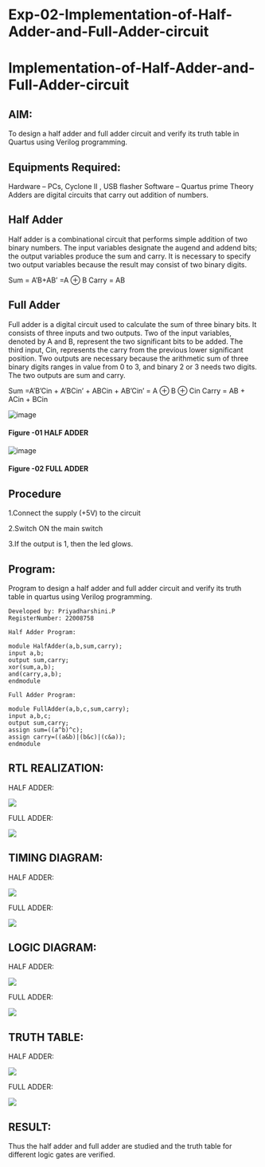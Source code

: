 # Exp-02-Implementation-of-Half-Adder-and-Full-Adder-circuit

# Implementation-of-Half-Adder-and-Full-Adder-circuit

## AIM:
To design a half adder and full adder circuit and verify its truth table in Quartus using Verilog programming.

## Equipments Required:
Hardware – PCs, Cyclone II , USB flasher
Software – Quartus prime
Theory
Adders are digital circuits that carry out addition of numbers.

## Half Adder
Half adder is a combinational circuit that performs simple addition of two binary numbers. The input variables designate the augend and addend bits; the output variables produce the sum and carry. It is necessary to specify two output variables because the result may consist of two binary digits.

Sum = A’B+AB’ =A ⊕ B Carry = AB

## Full Adder
Full adder is a digital circuit used to calculate the sum of three binary bits. It consists of three inputs and two outputs. Two of the input variables, denoted by A and B, represent the two significant bits to be added. The third input, Cin, represents the carry from the previous lower significant position. Two outputs are necessary because the arithmetic sum of three binary digits ranges in value from 0 to 3, and binary 2 or 3 needs two digits. The two outputs are sum and carry.

Sum =A’B’Cin + A’BCin’ + ABCin + AB’Cin’ = A ⊕ B ⊕ Cin Carry = AB + ACin + BCin

 ![image](./half.png)

#### Figure -01 HALF ADDER 


![image](./full.png)

#### Figure -02 FULL ADDER 

## Procedure

1.Connect the supply (+5V) to the circuit

2.Switch ON the main switch

3.If the output is 1, then the led glows.

## Program:

Program to design a half adder and full adder circuit and verify its truth table in quartus using Verilog programming.
```
Developed by: Priyadharshini.P
RegisterNumber: 22008758

Half Adder Program:

module HalfAdder(a,b,sum,carry);
input a,b;
output sum,carry;
xor(sum,a,b);
and(carry,a,b);
endmodule

Full Adder Program:

module FullAdder(a,b,c,sum,carry);
input a,b,c;
output sum,carry;
assign sum=((a^b)^c);
assign carry=((a&b)|(b&c)|(c&a));
endmodule
```

## RTL REALIZATION:
HALF ADDER:

![](./hadd.jpeg)

FULL ADDER:

![](./fadd.jpeg)

## TIMING DIAGRAM:
HALF ADDER:

![](./Tdha.png)

FULL ADDER:

![](./tdfa.png)


## LOGIC DIAGRAM:
HALF ADDER:

![](./ha_logicsym.png)

FULL ADDER:

![](./fa_logicsym.png)

## TRUTH TABLE:

HALF ADDER:

![](./truthtableha.png)

FULL ADDER:

![](./truthtablefa.png)


## RESULT:
Thus the half adder and full adder are studied and the truth table for different logic gates are verified.
